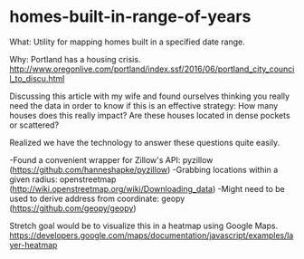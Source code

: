 # homes-built-in-range-of-years
What: Utility for mapping homes built in a specified date range.  

Why: Portland has a housing crisis. http://www.oregonlive.com/portland/index.ssf/2016/06/portland_city_council_to_discu.html

Discussing this article with my wife and found ourselves thinking you really need the data in order to know if this is an effective strategy:
How many houses does this really impact? 
Are these houses located in dense pockets or scattered?

Realized we have the technology to answer these questions quite easily.

-Found a convenient wrapper for Zillow's API: pyzillow (https://github.com/hanneshapke/pyzillow)
-Grabbing locations within a given radius: openstreetmap (http://wiki.openstreetmap.org/wiki/Downloading_data)
-Might need to be used to derive address from coordinate: geopy (https://github.com/geopy/geopy)

Stretch goal would be to visualize this in a heatmap using Google Maps. https://developers.google.com/maps/documentation/javascript/examples/layer-heatmap
